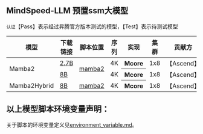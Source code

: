 ## MindSpeed-LLM 预置ssm大模型

`认证`【Pass】表示经过昇腾官方版本测试的模型，【Test】表示待测试模型
<table>
  <thead>
    <tr>
      <th>模型</th>
      <th>下载链接</th>
      <th>脚本位置</th>
      <th>序列</th>
      <th>实现</th>
      <th>集群</th>
      <th>贡献方</th>
      <th>认证</th>
    </tr>
  </thead>
  <tbody>
    <tr>
      <td rowspan="2">Mamba2</td>
      <td><a href="https://huggingface.co/state-spaces/mamba2-2.7b/tree/main">2.7B</a></td>
      <td rowspan="2"><a href="../../../examples/mcore/mamba2">mamba2</a></td>
      <td>4K</td>
      <th>Mcore</th>
      <td> 1x8</td>
      <td>【Ascend】</td>
      <td>【test】</td>
    </tr>
    <tr>
      <td><a href="https://huggingface.co/nvidia/mamba2-8b-3t-4k/tree/main">8B</a></td>
      <td>4K</td>
      <th>Mcore</th>
      <td> 1x8</td>
      <td>【Ascend】</td>
      <td>【test】</td>
    </tr>      
    <tr>
      <td rowspan="2">Mamba2Hybrid</td>
      <td><a href="https://huggingface.co/nvidia/mamba2-hybrid-8b-3t-4k/tree/main">8B</a></td>
       <td><a href="../../../examples/mcore/mamba2">mamba2</a></td>
      <td> 4K</td>
      <th>Mcore</th>
      <td>1x8</td>
      <td>【Ascend】</td>
      <td>【test】</td>
    </tr>   
  </tbody>
</table>

## 以上模型脚本环境变量声明：
关于脚本的环境变量定义见[environment_variable.md](../features/environment_variable.md)。